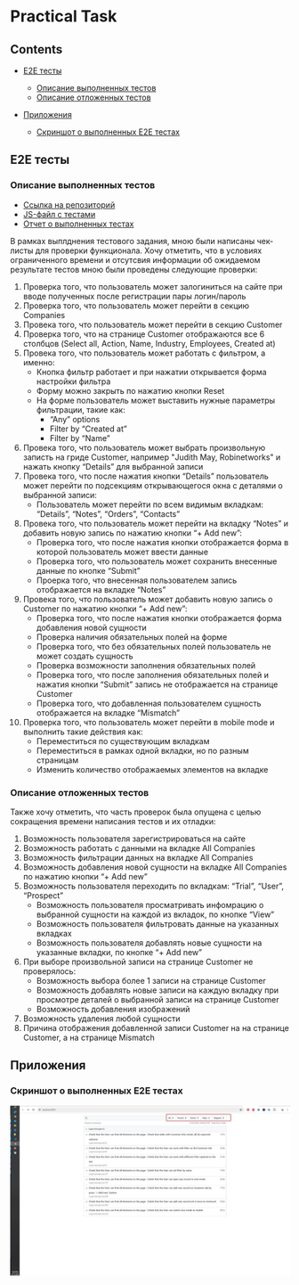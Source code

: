 # Practical Task
## Contents
- [E2E тесты](#e2e-test)
    - [Описание выполненных тестов](#test-description-implemented)
    - [Описание отложенных тестов](#test-description-postponed)

- [Приложения](#applications)
    - [Скриншот о выполненных E2E тестах](#applications-e2e)


## <a name="#e2e-test">E2E тесты</a>
### <a name="#test-description-implemented">Описание выполненных тестов</a>
- [Ссылка на репозиторий](https://github.com/kaptikova/Practical_task)
- [JS-файл с тестами](./tests/Login.test.spec.ts)
- [Отчет о выполненных тестах](./playwright-report/index.html)

В рамках выплднения тестового задания, мною были написаны чек-листы для проверки функционала.
Хочу отметить, что в условиях ограниченного времени и отсутсвия информации об ожидаемом результате тестов мною были проведены следующие проверки:

1.	Проверка того, что пользователь может залогиниться на сайте при вводе полученных после регистрации пары логин/пароль
2.	Проверка того, что пользователь может перейти в секцию Companies
3.	Провека того, что  пользователь может перейти в секцию Customer
4.	Проверка того, что на странице Customer отображаются все 6 столбцов (Select all, Action, Name, Industry, Employees, Created at)
5.	Провека того, что  пользователь может работать с фильтром, а именно:
    - Кнопка фильтр работает и при нажатии открывается форма настройки фильтра
    - Форму можно закрыть по нажатию кнопки Reset
    - На форме пользователь может выставить нужные параметры фильтрации, такие как: 
        - “Any” options
        - Filter by “Created at”
        - Filter by “Name”
6.	Провека того, что  пользователь может выбрать произвольную записть на гриде Customer, например "Judith May, Robinetworks" и нажать кнопку “Details” для выбранной записи 
7.	Провека того, что  после нажатия кнопки “Details” пользователь может перейти по подсекциям открывающегося окна с деталями о выбранной записи:
    - Пользователь может перейти по всем видимым вкладкам: “Details”, “Notes”, “Orders”, “Contacts”
8.	Провека того, что  пользователь может перейти на вкладку “Notes” и добавить новую запись по нажатию кнопки “+ Add new”:
    - Проверка того, что после нажатия кнопки отображается форма в которой пользователь может ввести данные
    - Проверка того,  что пользователь может сохранить внесенные данные по кнопке “Submit”
    - Проерка того, что внесенная пользователем запись отображается на вкладке “Notes”
9.	Провека того, что  пользователь может добавить новую запись о Customer по нажатию кнопки “+ Add new”:
    - Проверка того, что после нажатия кнопки отображается форма добавления новой сущности 
    - Проверка наличия обязательных полей на форме
    - Проверка того, что без обязательных полей пользователь не может создать сущность
    - Проверка возможности заполнения обязательных полей 
    - Проверка того, что после заполнения обязательных полей и нажатия кнопки “Submit” запись не отображается на странице Customer
    - Проверка того, что добавленная пользователем сущность отображается на вкладке “Mismatch”
10.	Проверка того, что пользователь может перейти в mobile mode и выполнить такие действия как:
    - Переместиться по существующим вкладкам
    - Переместиться в рамках одной вкладки, но по разным страницам
    - Изменить количество отображаемых элементов на вкладке


### <a name="#test-description-postponed">Описание отложенных тестов</a>
Также хочу отметить, что часть проверок была опущена с целью сокращения времени написания тестов и их отладки:
1.	Возможность пользователя зарегистрироваться на сайте 
2.	Возможность работать с данными на вкладке All Companies
3.	Возможность фильтрации данных на вкладке All Companies
4.	Возможность добавления новой сущности на вкладке All Companies по нажатию кнопки “+ Add new”
5.	Возможность пользователя переходить по вкладкам: “Trial”, “User”, “Prospect”
    - Возможность пользователя просматривать инфомрацию о выбранной сущности на каждой из вкладок, по кнопке “View”
    - Возможность пользователя фильтровать данные на указанных вкладках
    - Возможность пользователя добавлять новые сущности на указанные вкладки, по кнопке “+ Add new”
6.	При выборе произвольной записи на странице Customer не проверялось:
    - Возможность выбора более 1 записи на странице Customer
    - Возможность добавлять новые записи на каждую вкладку при просмотре деталей о выбранной записи на странице Customer
    - Возможность добавления изображений 
7.	Возможность удаления любой сущности 
8.	Причина отображения добавленной записи Customer на на странице Customer, а на странице Mismatch


## <a name="#applications">Приложения</a>
### <a name="#applications-e2e">Скриншот о выполненных E2E тестах</a>
![E2E](screenshot.E2E.jpg)

